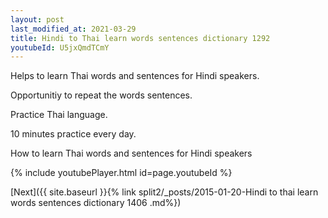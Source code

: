 ```yaml
---
layout: post
last_modified_at: 2021-03-29
title: Hindi to Thai learn words sentences dictionary 1292 
youtubeId: U5jxQmdTCmY
---
```

 
 
Helps to learn Thai words and sentences for Hindi speakers.

Opportunitiy to repeat the words sentences. 

Practice Thai language. 
 
10 minutes practice every day. 
 
How to learn Thai words and sentences for Hindi speakers 
 
{% include youtubePlayer.html id=page.youtubeId %}
 
 
[Next]({{ site.baseurl }}{% link  split2/_posts/2015-01-20-Hindi to thai learn words sentences dictionary 1406 .md%})
 
